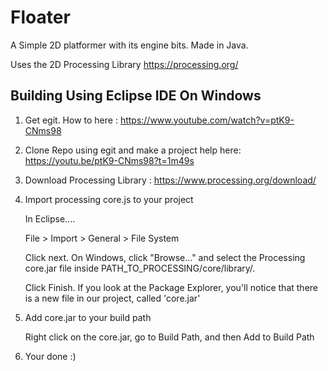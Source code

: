# Floater
A Simple 2D platformer with its engine bits. Made in Java. 

Uses the 2D Processing Library https://processing.org/

## Building Using Eclipse IDE On Windows

1. Get egit. How to here : https://www.youtube.com/watch?v=ptK9-CNms98

2. Clone Repo using egit and make a project help here: https://youtu.be/ptK9-CNms98?t=1m49s

3. Download Processing Library : https://www.processing.org/download/

4. Import processing core.js to your project

    In  Eclipse....

    File > Import > General > File System

    Click next. On Windows, click "Browse..." and select the Processing core.jar file inside PATH_TO_PROCESSING/core/library/. 
    
    Click Finish. If you look at the Package Explorer, you'll notice that there is a new file in our project, called 'core.jar'
    
5. Add core.jar to your build path
    
    Right click on the core.jar, go to Build Path, and then Add to Build Path

6. Your done :)


